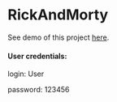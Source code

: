 # RickAndMorty

<p>See demo of this project <a href='https://rick-and-morty-79320.web.app/'>here</a>.</p>

<h4>User credentials:</h4>
<p>login: User</p>
<p>password: 123456</p>
